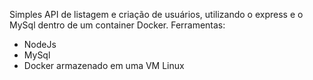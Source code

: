 Simples API de listagem e criação de usuários, utilizando o express e o MySql dentro de um container Docker.
Ferramentas:
- NodeJs
- MySql
- Docker armazenado em uma VM Linux
